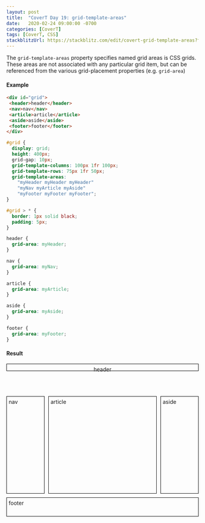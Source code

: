 ```yaml
---
layout: post
title:  "CoverT Day 19: grid-template-areas"
date:   2020-02-24 09:00:00 -0700
categories: [CoverT]
tags: [CoverT, CSS]
stackblitzUrl: https://stackblitz.com/edit/covert-grid-template-areas?file=style.css
---
```


The `grid-template-areas` property specifies named grid areas is CSS grids. These areas are not associated with any particular grid item, but can be referenced from the various grid-placement properties (e.g. `grid-area`)

#### Example

```html
<div id="grid">
 <header>header</header>
 <nav>nav</nav>
 <article>article</article>
 <aside>aside</aside>
 <footer>footer</footer>
</div>
```

```css
#grid {
  display: grid;
  height: 400px;
  grid-gap: 10px;
  grid-template-columns: 100px 1fr 100px;
  grid-template-rows: 75px 1fr 50px;
  grid-template-areas: 
    "myHeader myHeader myHeader"
    "myNav myArticle myAside"
    "myFooter myFooter myFooter";
}

#grid > * {
  border: 1px solid black;
  padding: 5px;
}

header {
  grid-area: myHeader;
}

nav {
  grid-area: myNav;
}

article {
  grid-area: myArticle;
}

aside {
  grid-area: myAside;
}

footer {
  grid-area: myFooter;
}

```

#### Result

<style>
 #grid {
  display: grid;
  height: 400px;
  grid-gap: 10px;
  grid-template-columns: 100px 1fr 100px;
  grid-template-rows: 75px 1fr 50px;
  grid-template-areas: 
    "myHeader myHeader myHeader"
    "myNav myArticle myAside"
    "myFooter myFooter myFooter";
}

#grid > * {
  border: 1px solid black;
  padding: 5px;
}

header {
  grid-area: myHeader;
}

nav {
  grid-area: myNav;
}

article {
  grid-area: myArticle;
}

aside {
  grid-area: myAside;
}

footer {
  grid-area: myFooter;
}
</style>

<div id="grid">
 <header>header</header>
 <nav>nav</nav>
 <article>article</article>
 <aside>aside</aside>
 <footer>footer</footer>
</div>

